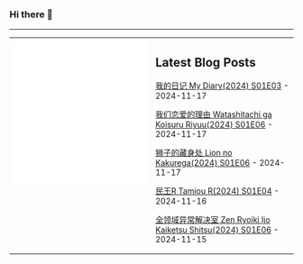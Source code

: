 ### Hi there 👋

<!--
**etng/etng** is a ✨ _special_ ✨ repository because its `README.md` (this file) appears on your GitHub profile.

Here are some ideas to get you started:

- 🔭 I’m currently working on ...
- 🌱 I’m currently learning ...
- 👯 I’m looking to collaborate on ...
- 🤔 I’m looking for help with ...
- 💬 Ask me about ...
- 📫 How to reach me: ...
- 😄 Pronouns: ...
- ⚡ Fun fact: ...
-->


---

<table>
<tr>
<td valign="top" width="50%">
<img src="metrics.svg" alt="Metric" />
</td>
<td valign="top" width="50%">

## Latest Blog Posts
<!-- blog start -->
[我的日记 My Diary(2024) S01E03](http://www.fanxinzhui.com/rr/2595#S01E03) - 2024-11-17

[我们恋爱的理由 Watashitachi ga Koisuru Riyuu(2024) S01E06](http://www.fanxinzhui.com/rr/2592#S01E06) - 2024-11-17

[狮子的藏身处 Lion no Kakurega(2024) S01E06](http://www.fanxinzhui.com/rr/2590#S01E06) - 2024-11-17

[民王R Tamiou R(2024) S01E04](http://www.fanxinzhui.com/rr/2594#S01E04) - 2024-11-16

[全领域异常解决室 Zen Ryoiki Ijo Kaiketsu Shitsu(2024) S01E06](http://www.fanxinzhui.com/rr/2588#S01E06) - 2024-11-15
<!-- blog end -->

</td></tr></table>

